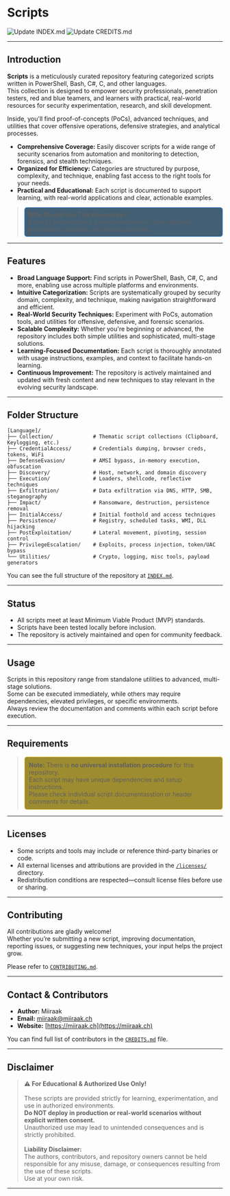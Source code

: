 # Scripts 
![Update INDEX.md](https://github.com/Miiraak/Scripts/actions/workflows/Update-Credits-List.yml/badge.svg) 
![Update CREDITS.md](https://github.com/Miiraak/Scripts/actions/workflows/Update-Repository-Index.yml/badge.svg)

---

## Introduction
**Scripts** is a meticulously curated repository featuring categorized scripts written in PowerShell, Bash, C#, C, and other languages.  
This collection is designed to empower security professionals, penetration testers, red and blue teamers, and learners with practical, real-world resources for security experimentation, research, and skill development. 

Inside, you'll find proof-of-concepts (PoCs), advanced techniques, and utilities that cover offensive operations, defensive strategies, and analytical processes.

- **Comprehensive Coverage:** Easily discover scripts for a wide range of security scenarios from automation and monitoring to detection, forensics, and stealth techniques.
- **Organized for Efficiency:** Categories are structured by purpose, complexity, and technique, enabling fast access to the right tools for your needs.
- **Practical and Educational:** Each script is documented to support learning, with real-world applications and clear, actionable examples.

> <div style="border:1px solid #4fa3ff; background-color:#435f74ff; border-radius:6px; padding:8px;">
> <strong>Who Should Use This Repository?</strong><br>
> Security professionals, penetration testers, cyber defense enthusiasts, students, and lifelong learners.
> </div>

---

## Features
- **Broad Language Support:** Find scripts in PowerShell, Bash, C#, C, and more, enabling use across multiple platforms and environments.
- **Intuitive Categorization:** Scripts are systematically grouped by security domain, complexity, and technique, making navigation straightforward and efficient.
- **Real-World Security Techniques:** Experiment with PoCs, automation tools, and utilities for offensive, defensive, and forensic scenarios.
- **Scalable Complexity:** Whether you're beginning or advanced, the repository includes both simple utilities and sophisticated, multi-stage solutions.
- **Learning-Focused Documentation:** Each script is thoroughly annotated with usage instructions, examples, and context to facilitate hands-on learning.
- **Continuous Improvement:** The repository is actively maintained and updated with fresh content and new techniques to stay relevant in the evolving security landscape.

---

## Folder Structure
```plaintext
[Language]/
├── Collection/             # Thematic script collections (Clipboard, Keylogging, etc.)
├── CredentialAccess/       # Credentials dumping, browser creds, tokens, WiFi
├── DefenseEvasion/         # AMSI bypass, in-memory execution, obfuscation
├── Discovery/              # Host, network, and domain discovery
├── Execution/              # Loaders, shellcode, reflective techniques
├── Exfiltration/           # Data exfiltration via DNS, HTTP, SMB, steganography
├── Impact/                 # Ransomware, destruction, persistence removal
├── InitialAccess/          # Initial foothold and access techniques
├── Persistence/            # Registry, scheduled tasks, WMI, DLL hijacking
├── PostExploitation/       # Lateral movement, pivoting, session control
├── PrivilegeEscalation/    # Exploits, process injection, token/UAC bypass
└── Utilities/              # Crypto, logging, misc tools, payload generators
```

You can see the full structure of the repository at [`INDEX.md`](INDEX.md). 

---

## Status
- All scripts meet at least Minimum Viable Product (MVP) standards.
- Scripts have been tested locally before inclusion.
- The repository is actively maintained and open for community feedback.

---

## Usage
Scripts in this repository range from standalone utilities to advanced, multi-stage solutions.  
Some can be executed immediately, while others may require dependencies, elevated privileges, or specific environments.  
Always review the documentation and comments within each script before execution.

---

## Requirements
> <div style="border:1px solid #ffe066; background-color: #9e8c30ff; border-radius:6px; padding:10px;">
> <strong>Note:</strong> There is <strong>no universal installation procedure</strong> for this repository.<br>
> Each script may have unique dependencies and setup instructions.<br>
> Please check individual script documentasstion or header comments for details.
> </div>

---

## Licenses
- Some scripts and tools may include or reference third-party binaries or code.
- All external licenses and attributions are provided in the [`/licenses/`](https://github.com/Miiraak/Scripts/tree/master/Licences) directory.
- Redistribution conditions are respected—consult license files before use or sharing.

---

## Contributing
All contributions are gladly welcome!  
Whether you’re submitting a new script, improving documentation, reporting issues, or suggesting new techniques, your input helps the project grow.

Please refer to [`CONTRIBUTING.md`](./CONTRIBUTING.md).

---

## Contact & Contributors
- **Author:** Miiraak
- **Email:** [miiraak@miiraak.ch](mailto:miiraak@miiraak.ch)
- **Website:** [https://miiraak.ch](https://miiraak.ch)

You can find full list of contributors in the [`CREDITS.md`](./CREDITS.md) file.

---

## Disclaimer
> <strong>⚠️ For Educational & Authorized Use Only!</strong><br><br>
> These scripts are provided strictly for learning, experimentation, and use in authorized environments.<br>
> <strong>Do NOT deploy in production or real-world scenarios without explicit written consent.</strong><br>
> Unauthorized use may lead to unintended consequences and is strictly prohibited.<br><br>
> <strong>Liability Disclaimer:</strong><br>
> The authors, contributors, and repository owners cannot be held responsible for any misuse, damage, or consequences resulting from the use of these scripts.<br>
> Use at your own risk.
> </div>

---
